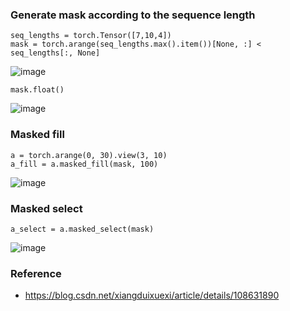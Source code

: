 ### Generate mask according to the sequence length
```
seq_lengths = torch.Tensor([7,10,4])
mask = torch.arange(seq_lengths.max().item())[None, :] < seq_lengths[:, None]
```
![image](https://github.com/user-attachments/assets/9ac29d9d-9e7a-45e9-ac27-56d972a71d4a)


```
mask.float()
```
![image](https://github.com/user-attachments/assets/477b4aa2-49f1-491c-94cd-2f1165b9b187)

### Masked fill
```
a = torch.arange(0, 30).view(3, 10)
a_fill = a.masked_fill(mask, 100)
```
![image](https://github.com/user-attachments/assets/719e0b49-19f4-49ec-a670-7af4f4c9dd52)


### Masked select
```
a_select = a.masked_select(mask)
```
![image](https://github.com/user-attachments/assets/cb935f7e-d991-45a3-9330-7a9720e9d349)



### Reference
- https://blog.csdn.net/xiangduixuexi/article/details/108631890
  
